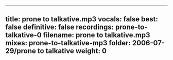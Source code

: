 
---
title: prone to talkative.mp3
vocals: false
best: false
definitive: false
recordings: prone-to-talkative-0
filename: prone to talkative.mp3
mixes: prone-to-talkative-mp3
folder: 2006-07-29/prone to talkative
weight: 0
---
